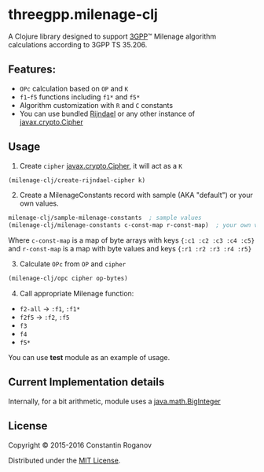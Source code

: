 # threegpp.milenage-clj
  
A Clojure library designed to support [3GPP](http://www.3gpp.org)™ Milenage algorithm calculations according to 3GPP TS 35.206. 
## Features:
 
 * `OPc` calculation based on `OP` and `K`
 * `f1`-`f5` functions including `f1*` and `f5*`
 * Algorithm customization with `R` and `C` constants
 * You can use bundled [Rijndael](https://en.wikipedia.org/wiki/Advanced_Encryption_Standard) or any other instance of [javax.crypto.Cipher](https://docs.oracle.com/javase/7/docs/api/javax/crypto/Cipher.html) 

## Usage

1. Create `cipher` [javax.crypto.Cipher](https://docs.oracle.com/javase/7/docs/api/javax/crypto/Cipher.html), it will act as a `K`
```clojure
(milenage-clj/create-rijndael-cipher k)
```

2. Create a MilenageConstants record with sample (AKA "default") or your own values.
```clojure
milenage-clj/sample-milenage-constants  ; sample values
(milenage-clj/milenage-constants c-const-map r-const-map)  ; your own values
```
Where `c-const-map` is a map of byte arrays with keys `{:c1 :c2 :c3 :c4 :c5}` and `r-const-map` is a map with byte values and keys `{:r1 :r2 :r3 :r4 :r5}` 

3. Calculate `OPc` from `OP` and `cipher`
```clojure
(milenage-clj/opc cipher op-bytes)
```
  
4. Call appropriate Milenage function:
* `f2-all` -> `:f1`, `:f1*`
* `f2f5` -> `:f2`, `:f5`
* `f3`
* `f4`
* `f5*`

You can use **test** module as an example of usage.

## Current Implementation details
Internally, for a bit arithmetic, module uses a [java.math.BigInteger](https://docs.oracle.com/javase/7/docs/api/java/math/BigInteger.html)

## License

Copyright © 2015-2016 Constantin Roganov

Distributed under the [MIT License](https://opensource.org/licenses/MIT).
